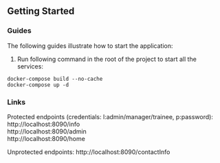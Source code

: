 ## Getting Started
### Guides
The following guides illustrate how to start the application:
1. Run following command in the root of the project to start all the services:
```
docker-compose build --no-cache
docker-compose up -d
```

### Links
Protected endpoints (credentials: l:admin/manager/trainee, p:password):
http://localhost:8090/info   
http://localhost:8090/admin   
http://localhost:8090/home  

Unprotected endpoints:
http://localhost:8090/contactInfo


